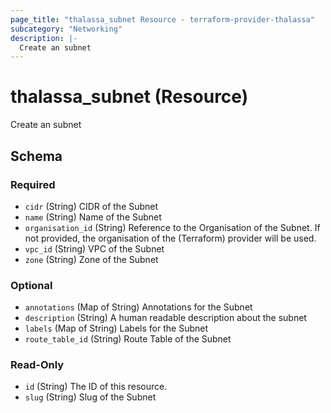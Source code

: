 ```yaml
---
page_title: "thalassa_subnet Resource - terraform-provider-thalassa"
subcategory: "Networking"
description: |-
  Create an subnet
---
```


# thalassa_subnet (Resource)

Create an subnet


<!-- schema generated by tfplugindocs -->
## Schema

### Required

- `cidr` (String) CIDR of the Subnet
- `name` (String) Name of the Subnet
- `organisation_id` (String) Reference to the Organisation of the Subnet. If not provided, the organisation of the (Terraform) provider will be used.
- `vpc_id` (String) VPC of the Subnet
- `zone` (String) Zone of the Subnet

### Optional

- `annotations` (Map of String) Annotations for the Subnet
- `description` (String) A human readable description about the subnet
- `labels` (Map of String) Labels for the Subnet
- `route_table_id` (String) Route Table of the Subnet

### Read-Only

- `id` (String) The ID of this resource.
- `slug` (String) Slug of the Subnet


